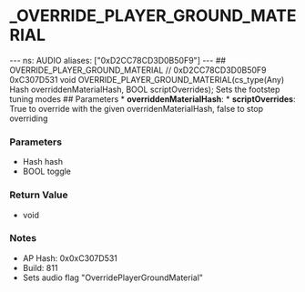 # _OVERRIDE_PLAYER_GROUND_MATERIAL

--- ns: AUDIO aliases: ["0xD2CC78CD3D0B50F9"] --- ## OVERRIDE_PLAYER_GROUND_MATERIAL  // 0xD2CC78CD3D0B50F9 0xC307D531 void OVERRIDE_PLAYER_GROUND_MATERIAL(cs_type(Any) Hash overriddenMaterialHash, BOOL scriptOverrides);  Sets the footstep tuning modes  ## Parameters * **overriddenMaterialHash**: * **scriptOverrides**: True to override with the given overridenMaterialHash, false to stop overriding

### Parameters
* Hash hash
* BOOL toggle

### Return Value
* void

### Notes
* AP Hash: 0x0xC307D531
* Build: 811
* Sets audio flag "OverridePlayerGroundMaterial"

